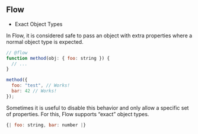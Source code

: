 ## Flow

- Exact Object Types

In Flow, it is considered safe to pass an object with extra properties where a normal object type is expected.

```js
// @flow
function method(obj: { foo: string }) {
  // ...
}

method({
  foo: "test", // Works!
  bar: 42 // Works!
});
```

Sometimes it is useful to disable this behavior and only allow a specific set of properties. For this, Flow supports “exact” object types.

```js
{| foo: string, bar: number |}
```
